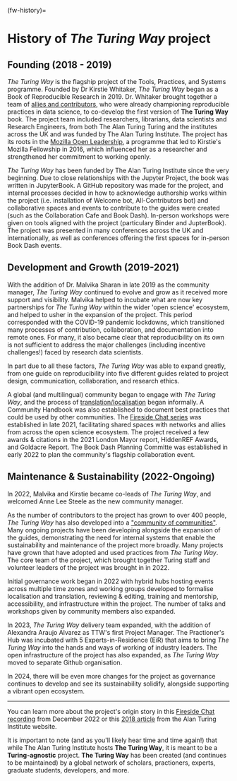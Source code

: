 (fw-history)=

# History of *The Turing Way* project

## Founding (2018 - 2019)

*The Turing Way* is the flagship project of the Tools, Practices, and Systems programme.
Founded by Dr Kirstie Whitaker, _The Turing Way_ began as a Book of Reproducible Research in 2019.
Dr. Whitaker brought together a team of [allies and contributors](https://github.com/the-turing-way/the-turing-way/blob/main/ways_of_working.md#previous-project-members), who were already championing reproducible practices in data science, to co-develop the first version of **The Turing Way** book.
The project team included researchers, librarians, data scientists and Research Engineers, from both The Alan Turing Turing and the institutes across the UK and was funded by The Alan Turing Institute.
The project has its roots in the [Mozilla Open Leadership](https://mozilla.github.io/leadership-training/), a programme that led to Kirstie's Mozilla Fellowship in 2016, which influenced her as a researcher and strengthened her commitment to working openly.

*The Turing Way* has been funded by The Alan Turing Institute since the very beginning.
Due to close relationships with the Jupyter Project, the book was written in JupyterBook.
A GitHub repository was made for the project, and internal processes decided in how to acknowledge authorship works within the project (i.e. installation of Welcome bot, All-Contributors bot) and collaborative spaces and events to contribute to the guides were created (such as the Collaboration Cafe and Book Dash).
In-person workshops were given on tools aligned with the project (particulary Binder and JupterBook).
The project was presented in many conferences across the UK and internationally, as well as conferences offering the first spaces for in-person Book Dash events.

## Development and Growth (2019-2021)

With the addition of Dr. Malvika Sharan in late 2019 as the community manager, *The Turing Way* continued to evolve and grow as it received more support and visibility.
Malvika helped to incubate what are now key partnerships for _The Turing Way_ within the wider 'open science' ecosystem, and helped to usher in the expansion of the project.
This period corresponded with the COVID-19 pandemic lockdowns, which transitioned many processes of contribution, collaboration, and documentation into remote ones.
For many, it also became clear that reproducibility on its own is not sufficient to address the major challenges (including incentive challenges!) faced by research data scientists.

In part due to all these factors, *The Turing Way* was able to expand greatly, from one guide on reproducibility into five different guides related to project design, communication, collaboration, and research ethics.

A global (and multilingual) community began to engage with *The Turing Way*, and the process of [translation/localisation](https://the-turing-way.netlify.app/community-handbook/translation) began informally.
A Community Handbook was also established to document best practices that could be used by other communities.
The [Fireside Chat series](https://the-turing-way.netlify.app/community-handbook/fireside-chat) was established in late 2021, facilitating shared spaces with networks and allies from across the open science ecosystem.
The project received a few awards & citations in the 2021 London Mayor report, HiddenREF Awards, and Goldacre Report.
The Book Dash Planning Committe was established in early 2022 to plan the community's flagship collaboration event.

## Maintenance & Sustainability (2022-Ongoing)

In 2022, Malvika and Kirstie became co-leads of *The Turing Way*, and welcomed Anne Lee Steele as the new community manager.

As the number of contributors to the project has grown to over 400 people, *The Turing Way* has also developed into a ["community of communities"](https://ben.balter.com/2019/07/18/a-community-of-communities-oscon-2019/).
Many ongoing projects have been developing alongside the expansion of the guides, demonstrating the need for internal systems that enable the sustainability and maintenance of the project more broadly.
Many projects have grown that have adopted and used practices from *The Turing Way*.
The core team of the project, which brought together Turing staff and volunteer leaders of the project was brought in in 2022.

Initial governance work began in 2022 with hybrid hubs hosting events across multiple time zones and working groups developed to formalise localisation and translation, reviewing & editing, training and mentorship, accessibility, and infrastructure within the project.
The number of talks and workshops given by community members also expanded.

In 2023, *The Turing Way* delivery team expanded, with the addition of Alexandra Araujo Alvarez as TTW's first Project Manager.
The Practioner's Hub was incubated with 5 Experts-in-Residence (EiR) that aims to bring *The Turing Way* into the hands and ways of working of industry leaders. 
The open infrastructure of the project has also expanded, as *The Turing Way* moved to separate Github organisation.

In 2024, there will be even more changes for the project as governance continues to develop and see its sustainability solidify, alongside supporting a vibrant open ecosystem.


--- 

You can learn more about the project's origin story in this [Fireside Chat recording](https://www.youtube.com/watch?v=nuNA3Qa8A-k) from December 2022 or this [2018 article](https://www.turing.ac.uk/research/impact-stories/changing-culture-data-science) from the Alan Turing Institute website.

It is important to note (and as you'll likely hear time and time again!) that while The Alan Turing Institute hosts **The Turing Way**, it is meant to be a **Turing-agnostic** project. **The Turing Way** has been created (and continues to be maintained) by a global network of scholars, practioners, experts, graduate students, developers, and more.
